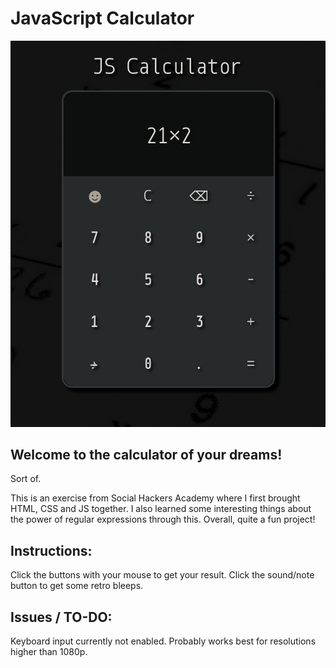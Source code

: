 # JavaScript Calculator
<img src="images/calc.png"/>

## Welcome to the calculator of your dreams!
<p>Sort of.</p>

<p>This is an exercise from Social Hackers Academy where I first brought HTML, CSS and JS together. I also learned some interesting things about the power of regular expressions through this. Overall, quite a fun project!</p>

## Instructions:
<p>Click the buttons with your mouse to get your result. Click the sound/note button to get some retro bleeps.</p>

## Issues / TO-DO:
<p>Keyboard input currently not enabled. 
Probably works best for resolutions higher than 1080p.</p>
